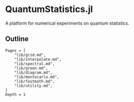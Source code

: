 # QuantumStatistics.jl

A platform for numerical experiments on quantum statistics.

## Outline
```@contents
Pages = [
    "lib/grid.md",
    "lib/interpolate.md",
    "lib/spectral.md",
    "lib/green.md",
    "lib/diagram.md",
    "lib/montecarlo.md",
    "lib/fastmath.md",
    "lib/utility.md",
]
Depth = 1
```
